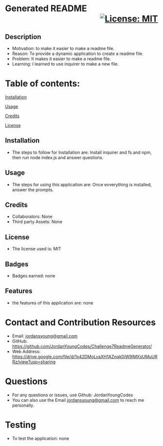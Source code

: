 
# Generated README          <div align="right"> [![License: MIT](https://img.shields.io/badge/License-MIT-yellow.svg)](https://opensource.org/licenses/MIT)</div>


## Description
- Motivation: to make it easier to make a readme file.
- Reason: To provide a dynamic application to create a readme file.
- Problem: It makes it easier to make a readme file.
- Learning: I learned to use inquirer to make a new file.

# Table of contents:
[Installation](#Installation)

[Usage](#Usage)

[Credits](#Credits)

[License](#License)

## Installation
- The steps to follow for Installation are: Install inquirer and fs and npm, then run node index.js and answer questions.

## Usage
- The steps for using this application are: Once evverything is installed, answer the prompts.

## Credits
- Collaborators: None
- Third party Assets: None

## License
- The license used is: MIT

## Badges
- Badges earned: none

## Features
- the features of this application are: none

# Contact and Contribution Resources
- Email: jordansyoung@gmail.com
- GitHub: https://github.com/JordanYoungCodes/Challenge7ReadmeGenerator/
- Web Address: https://drive.google.com/file/d/1x42DMoLvaXH1AZnqk0iW9lMXsUMuURRz/view?usp=sharing

# Questions
- For any questions or issues, use Github: JordanYoungCodes
- You can also use the Email jordansyoung@gmail.com to reach me personally.

# Testing
- To test the application: none
    